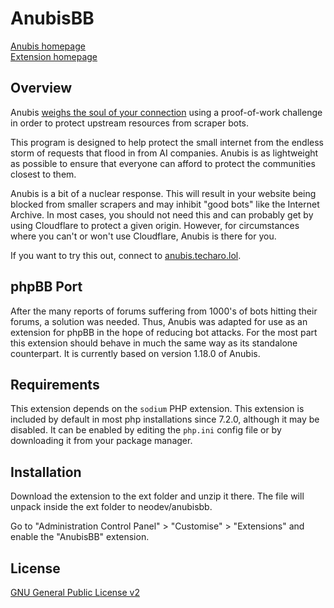 # AnubisBB
[Anubis homepage](https://anubis.techaro.lol) <br>
[Extension homepage](https://www.phpbb.com/community/viewtopic.php?t=2662765)

## Overview

Anubis [weighs the soul of your connection](https://en.wikipedia.org/wiki/Weighing_of_souls) using a proof-of-work
challenge in order to protect upstream resources from scraper bots.

This program is designed to help protect the small internet from the endless storm of requests that flood in from AI
companies. Anubis is as lightweight as possible to ensure that everyone can afford to protect the communities closest to
them.

Anubis is a bit of a nuclear response. This will result in your website being blocked from smaller scrapers and may
inhibit "good bots" like the Internet Archive. In most cases, you should not need this and can probably get by using Cloudflare to protect a given origin. However, for
circumstances where you can't or won't use Cloudflare, Anubis is there for you.

If you want to try this out, connect to [anubis.techaro.lol](https://anubis.techaro.lol).

## phpBB Port

After the many reports of forums suffering from 1000's of bots hitting their forums, a solution was needed. Thus, Anubis
was adapted for use as an extension for phpBB in the hope of reducing bot attacks. For the most part this extension
should behave in much the same way as its standalone counterpart.
It is currently based on version 1.18.0 of Anubis.

## Requirements

This extension depends on the `sodium` PHP extension. This extension is included by default in most php installations
since 7.2.0, although it may be disabled. It can be enabled by editing the `php.ini` config file or by downloading it
from your package manager.

## Installation

Download the extension to the ext folder and unzip it there. The file will unpack inside the ext folder to
neodev/anubisbb.

Go to "Administration Control Panel" > "Customise" > "Extensions" and enable the "AnubisBB" extension.

## License

[GNU General Public License v2](license.txt)
